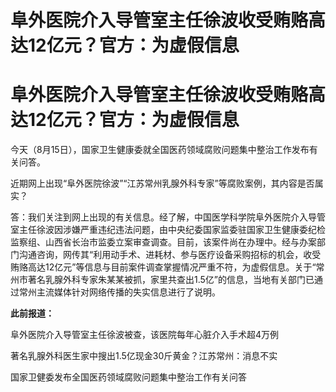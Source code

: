 # 阜外医院介入导管室主任徐波收受贿赂高达12亿元？官方：为虚假信息

# 阜外医院介入导管室主任徐波收受贿赂高达12亿元？官方：为虚假信息

今天（8月15日），国家卫生健康委就全国医药领域腐败问题集中整治工作发布有关问答。

近期网上出现“阜外医院徐波”“江苏常州乳腺外科专家”等腐败案例，其内容是否属实？

答：我们关注到网上出现的有关信息。经了解，中国医学科学院阜外医院介入导管室主任徐波因涉嫌严重违纪违法问题，由中央纪委国家监委驻国家卫生健康委纪检监察组、山西省长治市监委立案审查调查。目前，该案件尚在办理中。经与办案部门沟通咨询，网传其“利用动手术、进耗材、参与医疗设备采购招标的机会，收受贿赂高达12亿元”等信息与目前案件调查掌握情况严重不符，为虚假信息。关于“常州市著名乳腺外科专家朱某某被抓，家里共查出1.5亿”的信息，当地有关部门已通过常州主流媒体针对网络传播的失实信息进行了说明。

**此前报道：**

阜外医院介入导管室主任徐波被查，该医院每年心脏介入手术超4万例

著名乳腺外科医生家中搜出1.5亿现金30斤黄金？江苏常州：消息不实

国家卫健委发布全国医药领域腐败问题集中整治工作有关问答

